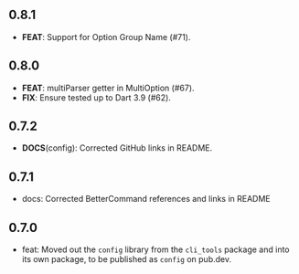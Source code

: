 ## 0.8.1

 - **FEAT**: Support for Option Group Name (#71).

## 0.8.0

 - **FEAT**: multiParser getter in MultiOption (#67).
 - **FIX**: Ensure tested up to Dart 3.9 (#62).

## 0.7.2

 - **DOCS**(config): Corrected GitHub links in README.

## 0.7.1
- docs: Corrected BetterCommand references and links in README

## 0.7.0
- feat: Moved out the `config` library from the `cli_tools` package and into its own package, to be published as `config` on pub.dev.
